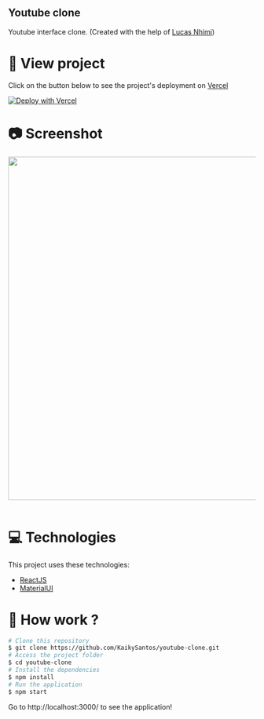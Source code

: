 ## Youtube clone
Youtube interface clone. (Created with the help of [Lucas Nhimi](https://www.youtube.com/c/LucasNhimi))

# :eyes: View project
Click on the button below to see the project's deployment on [Vercel](https://vercel.com)

[![Deploy with Vercel](https://vercel.com/button)](https://kaiky-youtube-clone.vercel.app)

# :camera: Screenshot

<div>
   <img src="https://i.ibb.co/DgzJwND/Opera-Instant-neo-2021-03-22-152208-localhost.png" width="700px">
</div>

<br/>

# :computer: Technologies
This project uses these technologies:

* [ReactJS](https://reactjs.org/)
* [MaterialUI](https://material-ui.com/pt/)

# :construction_worker: How work ?
```bash
# Clone this repository
$ git clone https://github.com/KaikySantos/youtube-clone.git
# Access the project folder
$ cd youtube-clone
# Install the dependencies
$ npm install
# Run the application
$ npm start
```
Go to http://localhost:3000/ to see the application!
